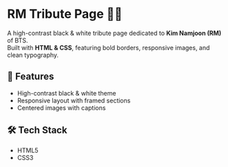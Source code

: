 # RM Tribute Page 🖤🤍

A high-contrast black & white tribute page dedicated to **Kim Namjoon (RM)** of BTS.  
Built with **HTML & CSS**, featuring bold borders, responsive images, and clean typography.

## 🚀 Features
- High-contrast black & white theme  
- Responsive layout with framed sections  
- Centered images with captions  

## 🛠️ Tech Stack
- HTML5  
- CSS3  
